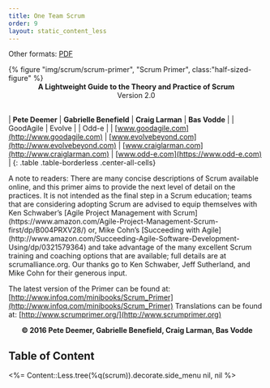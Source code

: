 ```yaml
---
title: One Team Scrum
order: 9
layout: static_content_less
---
```


Other formats: [PDF](http://scrumprimer.org/scrumprimer20_small.pdf)

<div>
  {% figure "img/scrum/scrum-primer", "Scrum Primer", class:"half-sized-figure" %}
</div>

<center><b>A Lightweight Guide to the Theory and Practice of Scrum</b></center>
<center>Version 2.0</center>
<br/>

| **Pete Deemer**    | **Gabrielle Benefield**  | **Craig Larman**    | **Bas Vodde** |
| GoodAgile          | Evolve                   |                     | Odd-e |
| [www.goodagile.com](http://www.goodagile.com)  | [www.evolvebeyond.com](http://www.evolvebeyond.com)     | [www.craiglarman.com](http://www.craiglarman.com) | [www.odd-e.com](https://www.odd-e.com) |
{: .table .table-borderless .center-all-cells}

<p/>
A note to readers: There are many concise descriptions of Scrum available online, and this primer aims to provide the next level of detail on the practices. It is not intended as the final step in a Scrum education; teams that are considering adopting Scrum are advised to equip themselves with Ken Schwaber’s [Agile Project Management with Scrum](https://www.amazon.com/Agile-Project-Management-Scrum-first/dp/B004PRXV28/) or, Mike Cohn’s [Succeeding with Agile](http://www.amazon.com/Succeeding-Agile-Software-Development-Using/dp/0321579364) and take advantage of the many excellent Scrum training and coaching options that are available; full details are at scrumalliance.org. Our thanks go to Ken Schwaber, Jeff Sutherland, and Mike Cohn for their generous input.

The latest version of the Primer can be found at: [http://www.infoq.com/minibooks/Scrum_Primer](http://www.infoq.com/minibooks/Scrum_Primer) Translations can be found at: [http://www.scrumprimer.org/](http://www.scrumprimer.org)

<center><b> © 2016 Pete Deemer, Gabrielle Benefield, Craig Larman, Bas Vodde</b></center>

## Table of Content

<%= Content::Less.tree(%q(scrum)).decorate.side_menu nil, nil %>